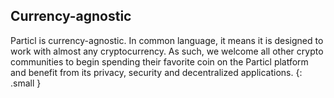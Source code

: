 ## Currency-agnostic

Particl is currency-agnostic. In common language, it means it is designed to work with almost any cryptocurrency. As such, we welcome all other crypto communities to begin spending their favorite coin on the Particl platform and benefit from its privacy, security and decentralized applications.
{: .small }